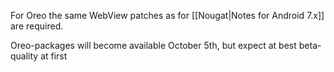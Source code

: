 For Oreo the same WebView patches as for [[Nougat|Notes for Android 7.x]] are required.

Oreo-packages will become available October 5th, but expect at best beta-quality at first